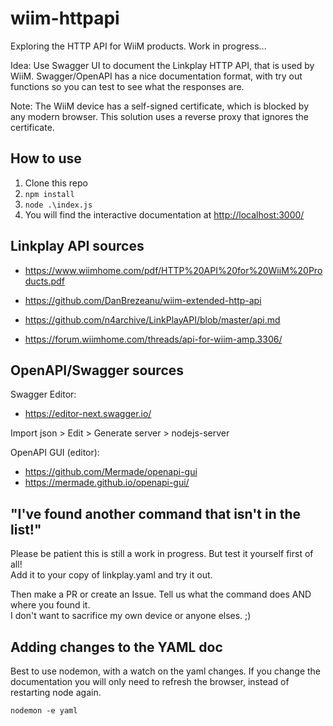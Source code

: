 # wiim-httpapi

Exploring the HTTP API for WiiM products. Work in progress...

Idea: Use Swagger UI to document the Linkplay HTTP API, that is used by WiiM.
Swagger/OpenAPI has a nice documentation format, with try out functions so you can test to see what the responses are.

Note: The WiiM device has a self-signed certificate, which is blocked by any modern browser. This solution uses a reverse proxy that ignores the certificate.

## How to use

1. Clone this repo
2. ```npm install```
3. ```node .\index.js```
4. You will find the interactive documentation at <http://localhost:3000/>

## Linkplay API sources

* <https://www.wiimhome.com/pdf/HTTP%20API%20for%20WiiM%20Products.pdf>
* <https://github.com/DanBrezeanu/wiim-extended-http-api>
* <https://github.com/n4archive/LinkPlayAPI/blob/master/api.md>

* <https://forum.wiimhome.com/threads/api-for-wiim-amp.3306/>

## OpenAPI/Swagger sources

Swagger Editor:

* <https://editor-next.swagger.io/>

Import json > Edit > Generate server > nodejs-server

OpenAPI GUI (editor):

* <https://github.com/Mermade/openapi-gui>
* <https://mermade.github.io/openapi-gui/>

## "I've found another command that isn't in the list!"

Please be patient this is still a work in progress. But test it yourself first of all!  
Add it to your copy of linkplay.yaml and try it out.

Then make a PR or create an Issue. Tell us what the command does AND where you found it.  
I don't want to sacrifice my own device or anyone elses. ;)

## Adding changes to the YAML doc

Best to use nodemon, with a watch on the yaml changes. If you change the documentation you will only need to refresh the browser, instead of restarting node again.

```shell
nodemon -e yaml
```
